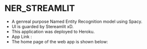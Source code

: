 # <b>NER_STREAMLIT</b>
- A genreal purpose Named Entity Recognition model using Spacy.
- UI is guarded by Stereamlit xD.
- This application was deployed to Heroku.
- App Link : 
- The home page of the web app is shown below:
